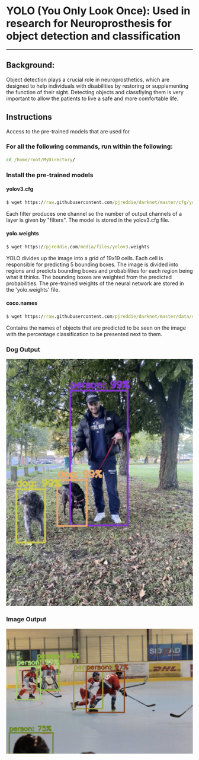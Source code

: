 # YOLO (You Only Look Once): Used in research for Neuroprosthesis for object detection and classification 

----

## Background:
Object detection plays a crucial role in neuroprosthetics, which are designed to help individuals with disabilities by restoring or supplementing the function of their sight. Detecting objects and classfiying them is very important to allow the patients to live a safe and more comfortable life. 



## Instructions 

Access to the pre-trained models that are used for 

### For all the following commands, run within the following: 
```bat
cd /home/root/MyDirectory/
```
### Install the pre-trained models



#### yolov3.cfg 
```bat
$ wget https://raw.githubusercontent.com/pjreddie/darknet/master/cfg/yolov3.cfg
```
Each filter produces one channel so the number of output channels of a layer is given by "filters". The model is stored in the yolov3.cfg file.
#### yolo.weights
```bat
$ wget https://pjreddie.com/media/files/yolov3.weights
```
YOLO divides up the image into a grid of 19x19 cells. Each cell is responsible for predicting 5 bounding boxes. The image is divided into regions and predicts bounding boxes and probabilities for each region being what it thinks. The bounding boxes are weighted from the predicted probabilities. The pre-trained weights of the neural network are stored in the 'yolo.weights' file.
#### coco.names
```bat
$ wget https://raw.githubusercontent.com/pjreddie/darknet/master/data/coco.names
```
Contains the names of objects that are predicted to be seen on the image with the percentage classification to be presented next to them.

### Dog Output

![](images/dog_output.png)

### Image Output
![](images/image_output.png)
